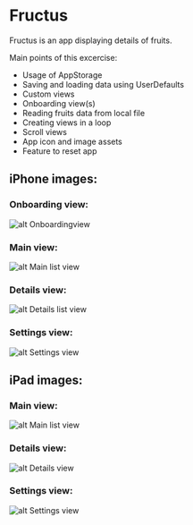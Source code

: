 # Fructus

Fructus is an app displaying details of fruits.

Main points of this excercise:

- Usage of AppStorage
- Saving and loading data using UserDefaults
- Custom views
- Onboarding view(s)
- Reading fruits data from local file
- Creating views in a loop
- Scroll views
- App icon and image assets
- Feature to reset app 

## iPhone images:

### Onboarding view:

![alt Onboardingview](https://github.com/Pekomon/ios-little-apps/blob/main/images/Fructus-iphone-onboarding.png?raw=true)

### Main view:

![alt Main list view](https://github.com/Pekomon/ios-little-apps/blob/main/images/Fructus-iphone-main.png?raw=true)

### Details view:

![alt Details list view](https://github.com/Pekomon/ios-little-apps/blob/main/images/Fructus-iphone-details.png?raw=true)

### Settings view:

![alt Settings view](https://github.com/Pekomon/ios-little-apps/blob/main/images/Fructus-iphone-settings.png?raw=true)

## iPad images:

### Main view:

![alt Main list view](https://github.com/Pekomon/ios-little-apps/blob/main/images/Fructus-ipad-list.png?raw=true)

### Details view:

![alt Details view](https://github.com/Pekomon/ios-little-apps/blob/main/images/Fructus-ipad-detail.png?raw=true)

### Settings view:

![alt Settings view](https://github.com/Pekomon/ios-little-apps/blob/main/images/Fructus-ipad-settings.png?raw=true)
